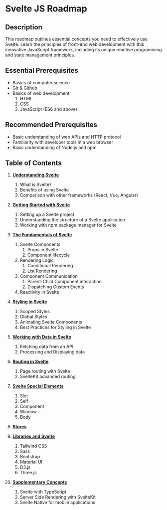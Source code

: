# Svelte JS Roadmap

## Description

This roadmap outlines essential concepts you need to effectively use Svelte.
Learn the principles of front-end web development with this innovative 
JavaScript framework, including its unique reactive programming and state 
management principles.

## Essential Prerequisites

* Basics of computer science
* Git & Github
* Basics of web development
    1. HTML
    2. CSS
    3. JavaScript (ES6 and above)

## Recommended Prerequisites

* Basic understanding of web APIs and HTTP protocol
* Familiarity with developer tools in a web browser
* Basic understanding of Node.js and npm

## Table of Contents

1. **[Understanding Svelte](/web/frontend/svelte/chapters/understandingSvelte.md)**
    1. What is Svelte?
    2. Benefits of using Svelte
    3. Comparison with other frameworks (React, Vue, Angular)

2. **[Getting Started with Svelte](/web/frontend/svelte/chapters/gettingStarted.md)**
    1. Setting up a Svelte project
    2. Understanding the structure of a Svelte application
    3. Working with npm package manager for Svelte

3. **[The Fundamentals of Svelte](/web/frontend/svelte/chapters/fundamentalsOfSvelte.md)**
    1. Svelte Components
        1. Props in Svelte
        2. Component lifecycle
    2. Rendering Logic
        1. Conditional Rendering
        2. List Rendering
    3. Component Communication
        1. Parent-Child Component interaction
        2. Dispatching Custom Events
    4. Reactivity in Svelte

4. **[Styling in Svelte](/web/frontend/svelte/chapters/styling.md)**
    1. Scoped Styles
    2. Global Styles
    3. Animating Svelte Components
    4. Best Practices for Styling in Svelte

5. **[Working with Data in Svelte](/web/frontend/svelte/chapters/data.md)**
    1. Fetching data from an API
    2. Processing and Displaying data

6. **[Routing in Svelte](/web/frontend/svelte/chapters/routing.md)**
    1. Page routing with Svelte
    2. SvelteKit advanced routing

7. **[Svelte Special Elements](/web/frontend/svelte/chapters/specialElements.md)**
    1. Slot
    2. Self
    3. Component
    4. Window
    5. Body

8. **[Stores](/web/frontend/svelte/chapters/stores.md)**

9. **[Libraries and Svelte](/web/frontend/svelte/chapters/libraries.md)**
   1. Tailwind CSS
   2. Sass
   3. Bootstrap
   4. Material UI
   5. D3.js
   6. Three.js

10. **[Supplementary Concepts](/web/frontend/svelte/chapters/otherConecpts.md)**
    1. Svelte with TypeScript
    2. Server Side Rendering with SvelteKit
    3. Svelte Native for mobile applications